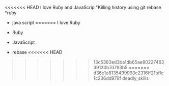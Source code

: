 <<<<<<< HEAD
I love Ruby and JavaScrip
"Killing history using git rebase
*ruby
* java script
=======
I love Ruby

* Ruby
* JavaScript
* rebase
<<<<<<< HEAD
>>>>>>> 13c5383ed3ba1db65ae8022746339130b7d793b5
=======
>>>>>>> d36c1e8135499993c2316ff21bffc1c236dd979f
>>>>>>> deadly_skills
